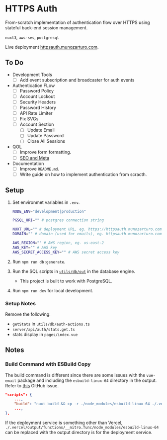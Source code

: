 # HTTPS Auth

From-scratch implementation of authentication flow over HTTPS using stateful back-end session management.

`nuxt3`, `aws-ses`, `postgresql`

Live deployment [httpsauth.munozarturo.com](https://httpsauth.munozarturo.com/).

## To Do

* Development Tools
  * [ ] Add event subscription and broadcaster for auth events
* Authentication FLow
  * [ ] Password Policy
  * [ ] Account Lockout
  * [ ] Security Headers
  * [ ] Password History
  * [ ] API Rate Limiter
  * [ ] Fix SVGs
  * [ ] Account Section
    * [ ] Update Email
    * [ ] Update Password
    * [ ] Close All Sessions
* QOL
  * [ ] Improve form formatting.
  * [ ] [SEO and Meta](https://nuxt.com/docs/getting-started/seo-meta)
* Documentation
  * [ ] Improve `README.md`.
  * [ ] Write guide on how to implement authentication from scracth.

## Setup

1. Set environmet variables in `.env`.

    ```bash
    NODE_ENV="development|production"

    PGSQL_URI="" # postgres connection string

    NUXT_URL="" # deployment URL, eg. https://httpsauth.munozarturo.com
    DOMAIN="" # domain (used for emails), eg. httpsauth.munozarturo.com or communications.munozarturo.com

    AWS_REGION="" # AWS region, eg. us-east-2
    AWS_KEY="" # AWS key
    AWS_SECRET_ACCESS_KEY="" # AWS secret access key
    ```

2. Run `npm run db:generate`.
3. Run the SQL scripts in [`utils/db/out`](utils/db/out) in the database engine.
   * This project is built to work with PostgreSQL.
4. Run `npm run dev` for local development.

### Setup Notes

Remove the following:

* `getStats` in `utils/db/auth-actions.ts`
* `server/api/auth/stats.get.ts`
* stats display in `pages/index.vue`

## Notes

### Build Command with ESBuild Copy

The build command is different since there are some issues with the `vue-email` package and including the `esbuild-linux-64` directory in the output. Refer to [this](https://github.com/vue-email/vue-email/issues/58) GitHub issue.

```json
"scripts": {
    ...,
    "build": "nuxt build && cp -r ./node_modules/esbuild-linux-64 ./.vercel/output/functions/__nitro.func/node_modules/esbuild-linux-64",
    ...,
},
```

If the deployment service is something other than Vercel, `./.vercel/output/functions/__nitro.func/node_modules/esbuild-linux-64` can be replaced with the output directory is for the deployment service.
